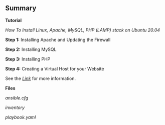 ## Summary

__Tutorial__

_How To Install Linux, Apache, MySQL, PHP (LAMP) stack on Ubuntu 20.04_

__Step 1:__ Installing Apache and Updating the Firewall

__Step 2:__ Installing MySQL

__Step 3:__ Installing PHP

__Step 4:__ Creating a Virtual Host for your Website

See the [_Link_](https://www.digitalocean.com/community/tutorials/how-to-install-linux-apache-mysql-php-lamp-stack-on-ubuntu-20-04) for more information.

__Files__

_ansible.cfg_

_inventory_

_playbook.yaml_
